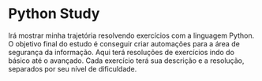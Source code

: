 # Python Study
Irá mostrar minha trajetória resolvendo exercícios com a linguagem Python. O objetivo final do estudo é conseguir criar automações para a área de segurança da informação. 
Aqui terá resoluções de exercícios indo do básico até o avançado. 
Cada exercício terá sua descrição e a resolução, separados por seu nível de dificuldade.
